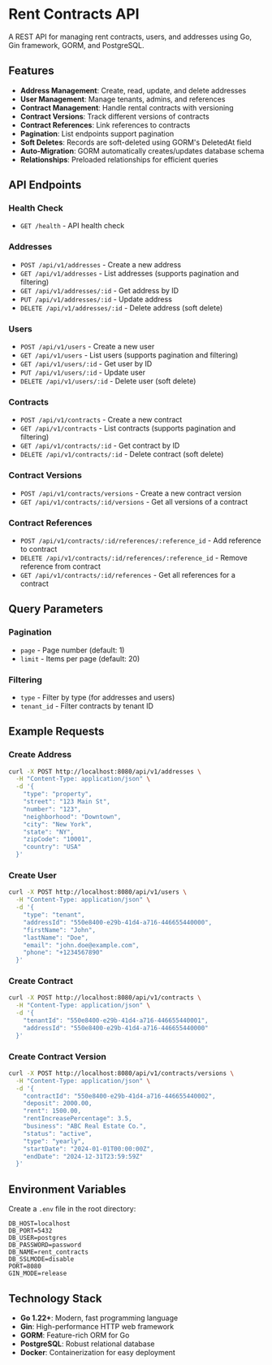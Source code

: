 # Rent Contracts API

A REST API for managing rent contracts, users, and addresses using Go, Gin framework, GORM, and PostgreSQL.

## Features

- **Address Management**: Create, read, update, and delete addresses
- **User Management**: Manage tenants, admins, and references
- **Contract Management**: Handle rental contracts with versioning
- **Contract Versions**: Track different versions of contracts
- **Contract References**: Link references to contracts
- **Pagination**: List endpoints support pagination
- **Soft Deletes**: Records are soft-deleted using GORM's DeletedAt field
- **Auto-Migration**: GORM automatically creates/updates database schema
- **Relationships**: Preloaded relationships for efficient queries

## API Endpoints

### Health Check
- `GET /health` - API health check

### Addresses
- `POST /api/v1/addresses` - Create a new address
- `GET /api/v1/addresses` - List addresses (supports pagination and filtering)
- `GET /api/v1/addresses/:id` - Get address by ID
- `PUT /api/v1/addresses/:id` - Update address
- `DELETE /api/v1/addresses/:id` - Delete address (soft delete)

### Users
- `POST /api/v1/users` - Create a new user
- `GET /api/v1/users` - List users (supports pagination and filtering)
- `GET /api/v1/users/:id` - Get user by ID
- `PUT /api/v1/users/:id` - Update user
- `DELETE /api/v1/users/:id` - Delete user (soft delete)

### Contracts
- `POST /api/v1/contracts` - Create a new contract
- `GET /api/v1/contracts` - List contracts (supports pagination and filtering)
- `GET /api/v1/contracts/:id` - Get contract by ID
- `DELETE /api/v1/contracts/:id` - Delete contract (soft delete)

### Contract Versions
- `POST /api/v1/contracts/versions` - Create a new contract version
- `GET /api/v1/contracts/:id/versions` - Get all versions of a contract

### Contract References
- `POST /api/v1/contracts/:id/references/:reference_id` - Add reference to contract
- `DELETE /api/v1/contracts/:id/references/:reference_id` - Remove reference from contract
- `GET /api/v1/contracts/:id/references` - Get all references for a contract

## Query Parameters

### Pagination
- `page` - Page number (default: 1)
- `limit` - Items per page (default: 20)

### Filtering
- `type` - Filter by type (for addresses and users)
- `tenant_id` - Filter contracts by tenant ID

## Example Requests

### Create Address
```bash
curl -X POST http://localhost:8080/api/v1/addresses \
  -H "Content-Type: application/json" \
  -d '{
    "type": "property",
    "street": "123 Main St",
    "number": "123",
    "neighborhood": "Downtown",
    "city": "New York",
    "state": "NY",
    "zipCode": "10001",
    "country": "USA"
  }'
```

### Create User
```bash
curl -X POST http://localhost:8080/api/v1/users \
  -H "Content-Type: application/json" \
  -d '{
    "type": "tenant",
    "addressId": "550e8400-e29b-41d4-a716-446655440000",
    "firstName": "John",
    "lastName": "Doe",
    "email": "john.doe@example.com",
    "phone": "+1234567890"
  }'
```

### Create Contract
```bash
curl -X POST http://localhost:8080/api/v1/contracts \
  -H "Content-Type: application/json" \
  -d '{
    "tenantId": "550e8400-e29b-41d4-a716-446655440001",
    "addressId": "550e8400-e29b-41d4-a716-446655440000"
  }'
```

### Create Contract Version
```bash
curl -X POST http://localhost:8080/api/v1/contracts/versions \
  -H "Content-Type: application/json" \
  -d '{
    "contractId": "550e8400-e29b-41d4-a716-446655440002",
    "deposit": 2000.00,
    "rent": 1500.00,
    "rentIncreasePercentage": 3.5,
    "business": "ABC Real Estate Co.",
    "status": "active",
    "type": "yearly",
    "startDate": "2024-01-01T00:00:00Z",
    "endDate": "2024-12-31T23:59:59Z"
  }'
```

## Environment Variables

Create a `.env` file in the root directory:

```env
DB_HOST=localhost
DB_PORT=5432
DB_USER=postgres
DB_PASSWORD=password
DB_NAME=rent_contracts
DB_SSLMODE=disable
PORT=8080
GIN_MODE=release
```

## Technology Stack

- **Go 1.22+**: Modern, fast programming language
- **Gin**: High-performance HTTP web framework
- **GORM**: Feature-rich ORM for Go
- **PostgreSQL**: Robust relational database
- **Docker**: Containerization for easy deployment
